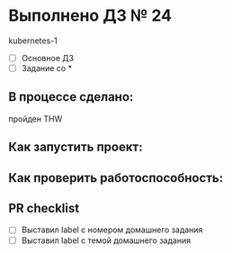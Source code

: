 # Выполнено ДЗ № 24
kubernetes-1
 - [ ] Основное ДЗ
 - [ ] Задание со *

## В процессе сделано:
пройден THW

## Как запустить проект:

## Как проверить работоспособность:

## PR checklist
 - [ ] Выставил label с номером домашнего задания
 - [ ] Выставил label с темой домашнего задания
